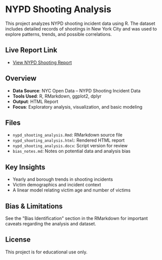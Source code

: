 # NYPD Shooting Analysis

This project analyzes NYPD shooting incident data using R. The dataset includes detailed records of shootings in New York City and was used to explore patterns, trends, and possible correlations.

## Live Report Link

- [View NYPD Shooting Report](https://your-username.github.io/your-repo-name/NYPD_Shooting_Analysis.html)

## Overview

- **Data Source**: NYC Open Data – NYPD Shooting Incident Data
- **Tools Used**: R, RMarkdown, ggplot2, dplyr
- **Output**: HTML Report
- **Focus**: Exploratory analysis, visualization, and basic modeling

## Files

- `nypd_shooting_analysis.Rmd`: RMarkdown source file
- `nypd_shooting_analysis.html`: Rendered HTML report
- `nypd_shooting_analysis.docx`: Script version for review
- `bias_notes.md`: Notes on potential data and analysis bias

## Key Insights

- Yearly and borough trends in shooting incidents
- Victim demographics and incident context
- A linear model relating victim age and number of victims

## Bias & Limitations

See the "Bias Identification" section in the RMarkdown for important caveats regarding the analysis and dataset.

## License

This project is for educational use only.
